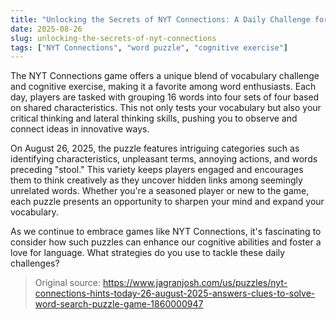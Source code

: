```yaml
---
title: "Unlocking the Secrets of NYT Connections: A Daily Challenge for Word Lovers"
date: 2025-08-26
slug: unlocking-the-secrets-of-nyt-connections
tags: ["NYT Connections", "word puzzle", "cognitive exercise"]
---
```


The NYT Connections game offers a unique blend of vocabulary challenge and cognitive exercise, making it a favorite among word enthusiasts. Each day, players are tasked with grouping 16 words into four sets of four based on shared characteristics. This not only tests your vocabulary but also your critical thinking and lateral thinking skills, pushing you to observe and connect ideas in innovative ways.

On August 26, 2025, the puzzle features intriguing categories such as identifying characteristics, unpleasant terms, annoying actions, and words preceding "stool." This variety keeps players engaged and encourages them to think creatively as they uncover hidden links among seemingly unrelated words. Whether you're a seasoned player or new to the game, each puzzle presents an opportunity to sharpen your mind and expand your vocabulary.

As we continue to embrace games like NYT Connections, it's fascinating to consider how such puzzles can enhance our cognitive abilities and foster a love for language. What strategies do you use to tackle these daily challenges?
> Original source: https://www.jagranjosh.com/us/puzzles/nyt-connections-hints-today-26-august-2025-answers-clues-to-solve-word-search-puzzle-game-1860000947